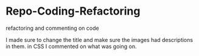 # Repo-Coding-Refactoring
refactoring and commenting on code

I made sure to change the title and make sure the images had descriptions in them.
in CSS I commented on what was going on.
